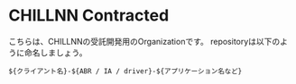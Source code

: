 # CHILLNN Contracted
こちらは、CHILLNNの受託開発用のOrganizationです。
repositoryは以下のように命名しましょう。
```
${クライアント名}-${ABR / IA / driver}-${アプリケーション名など}
```
